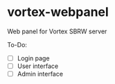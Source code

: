 # vortex-webpanel
Web panel for Vortex SBRW server

To-Do:

- [ ] Login page
- [ ] User interface
- [ ] Admin interface

